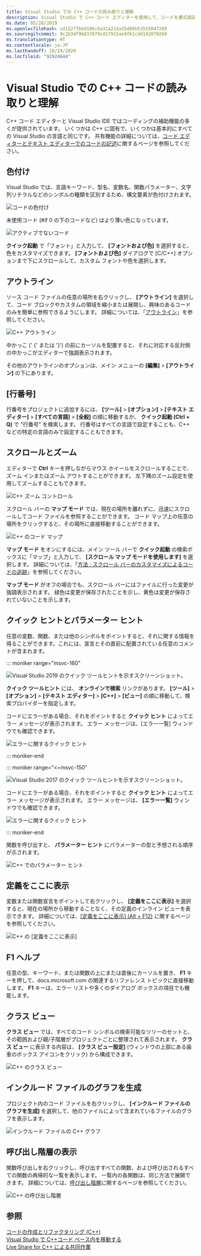 ```yaml
---
title: Visual Studio での C++ コードの読み取りと理解
description: Visual Studio で C++ コード エディターを使用して、コードを書式設定し、理解します。
ms.date: 05/28/2019
ms.openlocfilehash: cd152ffbbd106c6a31a21da35d08b53555047209
ms.sourcegitcommit: 9c2b3df9b837879cd17932ae9f61cdd142078260
ms.translationtype: HT
ms.contentlocale: ja-JP
ms.lasthandoff: 10/29/2020
ms.locfileid: "92924644"
---
```

# <a name="read-and-understand-c-code-in-visual-studio"></a>Visual Studio での C++ コードの読み取りと理解

C++ コード エディターと Visual Studio IDE ではコーディングの補助機能の多くが提供されています。 いくつかは C++ に固有で、いくつかは基本的にすべての Visual Studio の言語と同じです。 共有機能の詳細については、[コード エディターとテキスト エディターでのコードの記述](/visualstudio/ide/writing-code-in-the-code-and-text-editor)に関するページを参照してください。  

## <a name="colorization"></a>色付け

Visual Studio では、言語キーワード、型名、変数名、関数パラメーター、文字列リテラルなどのシンボルの種類を区別するため、構文要素が色付けされます。

![コードの色付け](../ide/media/code-outline-colorization.png "C++ の色付け")

未使用コード (#if 0 の下のコードなど) はより薄い色になっています。

![アクティブでないコード](../ide/media/inactive-code-cpp.png "C++ のアクティブでないコード")

**クイック起動** で「フォント」と入力して、 **[フォントおよび色]** を選択すると、色をカスタマイズできます。 **[フォントおよび色]** ダイアログで [C/C++] オプションまで下にスクロールして、カスタム フォントや色を選択します。

## <a name="outlining"></a>アウトライン

ソース コード ファイルの任意の場所を右クリックし、 **[アウトライン]** を選択して、コード ブロックやカスタムの領域を縮小または展開し、興味のあるコードのみを簡単に参照できるようにします。 詳細については、「[アウトライン](/visualstudio/ide/outlining)」を参照してください。

![C&#43;&#43; アウトライン](../ide/media/vs2015_cpp_outlining.png "アウトライン")

中かっこ (' {' または '}') の前にカーソルを配置すると、それに対応する反対側の中かっこがエディターで強調表示されます。

その他のアウトラインのオプションは、メイン メニューの **[編集]**  >  **[アウトライン]** の下にあります。

## <a name="line-numbers"></a>[行番号]

行番号をプロジェクトに追加するには、 **[ツール]**  >  **[オプション]**  >  **[テキスト エディター]**  >  **[すべての言語]**  >  **[全般]** の順に移動するか、 **クイック起動 (Ctrl + Q)** で "行番号" を検索します。 行番号はすべての言語で設定することも、C++ などの特定の言語のみで設定することもできます。

## <a name="scroll-and-zoom"></a>スクロールとズーム

エディターで **Ctrl** キーを押しながらマウス ホイールをスクロールすることで、ズーム インまたはズーム アウトすることができます。 左下隅のズーム設定を使用してズームすることもできます。

![C&#43;&#43; ズーム コントロール](../ide/media/zoom-control.png "ズーム コントロール")

スクロール バーの **マップ モード** では、現在の場所を離れずに、迅速にスクロールしてコード ファイルを参照することができます。 コード マップ上の任意の場所をクリックすると、その場所に直接移動することができます。

![C&#43;&#43; のコード マップ](../ide/media/vs2015-cpp-code-map.png "コード マップ")

**マップ モード** をオンにするには、メイン ツール バーで **クイック起動** の検索ボックスに「マップ」と入力して、 **[スクロール マップ モードを使用します]** を選択します。 詳細については、「[方法 : スクロール バーのカスタマイズによるコードの追跡](/visualstudio/ide/how-to-track-your-code-by-customizing-the-scrollbar)」を参照してください。

**マップ モード** がオフの場合でも、スクロール バーにはファイルに行った変更が強調表示されます。 緑色は変更が保存されたことを示し、黄色は変更が保存されていないことを示します。

## <a name="quick-info-and-parameter-info"></a>クイック ヒントとパラメーター ヒント

任意の変数、関数、または他のシンボルをポイントすると、それに関する情報を得ることができます。これには、宣言とその直前に配置されている任意のコメントが含まれます。

::: moniker range="msvc-160"

![Visual Studio 2019 のクイック ツールヒントを示すスクリーンショット。](../ide/media/quick-info-vs2019.png "クイック ヒント")

**クイック ツールヒント** には、 **オンラインで検索** リンクがあります。 **[ツール]**  >  **[オプション]**  >  **[テキスト エディター]**  >  **[C++]**  >  **[ビュー]** の順に移動して、検索プロバイダーを指定します。

コードにエラーがある場合、それをポイントすると **クイック ヒント** によってエラー メッセージが表示されます。 エラー メッセージは、[エラー一覧] ウィンドウでも確認できます。

![エラーに関するクイック ヒント](../ide/media/quickinfo-on-error.png "エラーに関するクイック ヒント")

::: moniker-end

::: moniker range="<=msvc-150"

![Visual Studio 2017 のクイック ツールヒントを示すスクリーンショット。](../ide/media/quick-info.png "クイック ヒント")

コードにエラーがある場合、それをポイントすると **クイック ヒント** によってエラー メッセージが表示されます。 エラー メッセージは、 **[エラー一覧]** ウィンドウでも確認できます。

![エラーに関するクイック ヒント](../ide/media/quickinfo-on-error.png "エラーに関するクイック ヒント")

::: moniker-end

関数を呼び出すと、 **パラメーター ヒント** にパラメーターの型と予想される順序が示されます。

![C&#43;&#43; でのパラメーター ヒント](../ide/media/parameter-info.png "パラメーター ヒント")

## <a name="peek-definition"></a>定義をここに表示

変数または関数宣言をポイントして右クリックし、 **[定義をここに表示]** を選択すると、現在の場所から移動することなく、その定義のインライン ビューを表示できます。 詳細については、[[定義をここに表示] (Alt + F12)](/visualstudio/ide/how-to-view-and-edit-code-by-using-peek-definition-alt-plus-f12) に関するページを参照してください。

![C&#43;&#43; の [定義をここに表示]](../ide/media/vs2015_cpp_peek_definition.png "vs2015_cpp_peek_definition")

## <a name="f1-help"></a>F1 ヘルプ

任意の型、キーワード、または関数の上にまたは直後にカーソルを置き、 **F1** キーを押して、docs.microsoft.com の関連するリファレンス トピックに直接移動します。 **F1** キーは、エラー リストや多くのダイアログ ボックスの項目でも機能します。

## <a name="class-view"></a>クラス ビュー

**クラス ビュー** では、すべてのコード シンボルの検索可能なツリーのセットと、その範囲および親/子階層がプロジェクトごとに整理されて表示されます。 **クラス ビュー** に表示する内容は、 **[クラス ビュー設定]** (ウィンドウの上部にある歯車のボックス アイコンをクリック) から構成できます。

![C&#43;&#43; のクラス ビュー](../ide/media/class-view.png "クラス ビュー")

## <a name="generate-graph-of-include-files"></a>インクルード ファイルのグラフを生成

プロジェクト内のコード ファイルを右クリックし、 **[インクルード ファイルのグラフを生成]** を選択して、他のファイルによって含まれているファイルのグラフを表示します。

![インクルード ファイルの C&#43;&#43; グラフ](../ide/media/vs2015_cpp_include_graph.png "vs2015_cpp_include_graph")

## <a name="view-call-hierarchy"></a>呼び出し階層の表示

関数呼び出しを右クリックし、呼び出すすべての関数、および呼び出されるすべての関数の再帰的な一覧を表示します。 一覧内の各関数は、同じ方法で展開できます。 詳細については、[呼び出し階層](/visualstudio/ide/reference/call-hierarchy)に関するページを参照してください。

![C&#43;&#43; の呼び出し階層](../ide/media/vs2015_cpp_call_hierarchy.png "vs2015_cpp_call_hierarchy")

## <a name="see-also"></a>参照

[コードの作成とリファクタリング (C++)](writing-and-refactoring-code-cpp.md)</br>
[Visual Studio で C++コード ベース内を移動する](navigate-code-cpp.md)</br>
[Live Share for C++ による共同作業](live-share-cpp.md)
